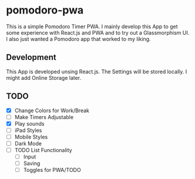 # pomodoro-pwa

This is a simple Pomodoro Timer PWA. I mainly develop this App to get some experience with React.js and PWA and to try out a Glassmorphism UI. I also just wanted a Pomodoro app that worked to my liking.

## Development

This App is developed unsing React.js. The Settings will be stored locally. I might add Online Storage later.

## TODO

- [X] Change Colors for Work/Break
- [ ] Make Timers Adjustable
- [X] Play sounds
- [ ] iPad Styles
- [ ] Mobile Styles
- [ ] Dark Mode
- [ ] TODO List Functionality
	- [ ] Input
	- [ ] Saving
	- [ ] Toggles for PWA/TODO
